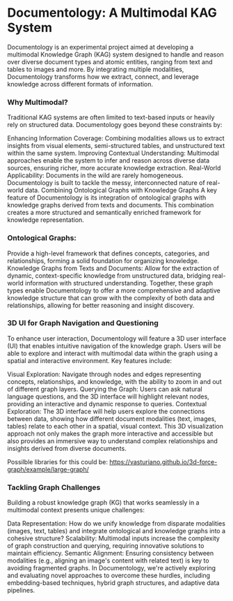# Documentology: A Multimodal KAG System
Documentology is an experimental project aimed at developing a multimodal Knowledge Graph (KAG) system designed to handle and reason over diverse document types and atomic entities, ranging from text and tables to images and more. By integrating multiple modalities, Documentology transforms how we extract, connect, and leverage knowledge across different formats of information.

### Why Multimodal?
Traditional KAG systems are often limited to text-based inputs or heavily rely on structured data. Documentology goes beyond these constraints by:

Enhancing Information Coverage: Combining modalities allows us to extract insights from visual elements, semi-structured tables, and unstructured text within the same system.
Improving Contextual Understanding: Multimodal approaches enable the system to infer and reason across diverse data sources, ensuring richer, more accurate knowledge extraction.
Real-World Applicability: Documents in the wild are rarely homogeneous. Documentology is built to tackle the messy, interconnected nature of real-world data.
Combining Ontological Graphs with Knowledge Graphs
A key feature of Documentology is its integration of ontological graphs with knowledge graphs derived from texts and documents. This combination creates a more structured and semantically enriched framework for knowledge representation.

### Ontological Graphs: 
Provide a high-level framework that defines concepts, categories, and relationships, forming a solid foundation for organizing knowledge.
Knowledge Graphs from Texts and Documents: Allow for the extraction of dynamic, context-specific knowledge from unstructured data, bridging real-world information with structured understanding.
Together, these graph types enable Documentology to offer a more comprehensive and adaptive knowledge structure that can grow with the complexity of both data and relationships, allowing for better reasoning and insight discovery.

### 3D UI for Graph Navigation and Questioning
To enhance user interaction, Documentology will feature a 3D user interface (UI) that enables intuitive navigation of the knowledge graph. Users will be able to explore and interact with multimodal data within the graph using a spatial and interactive environment. Key features include:

Visual Exploration: Navigate through nodes and edges representing concepts, relationships, and knowledge, with the ability to zoom in and out of different graph layers.
Querying the Graph: Users can ask natural language questions, and the 3D interface will highlight relevant nodes, providing an interactive and dynamic response to queries.
Contextual Exploration: The 3D interface will help users explore the connections between data, showing how different document modalities (text, images, tables) relate to each other in a spatial, visual context.
This 3D visualization approach not only makes the graph more interactive and accessible but also provides an immersive way to understand complex relationships and insights derived from diverse documents.

Possilble libraries for this could be:
https://vasturiano.github.io/3d-force-graph/example/large-graph/

### Tackling Graph Challenges
Building a robust knowledge graph (KG) that works seamlessly in a multimodal context presents unique challenges:

Data Representation: How do we unify knowledge from disparate modalities (images, text, tables) and integrate ontological and knowledge graphs into a cohesive structure?
Scalability: Multimodal inputs increase the complexity of graph construction and querying, requiring innovative solutions to maintain efficiency.
Semantic Alignment: Ensuring consistency between modalities (e.g., aligning an image's content with related text) is key to avoiding fragmented graphs.
In Documentology, we're actively exploring and evaluating novel approaches to overcome these hurdles, including embedding-based techniques, hybrid graph structures, and adaptive data pipelines.

